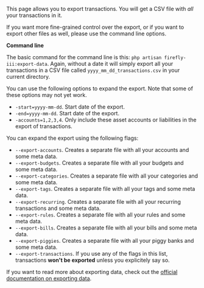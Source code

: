 This page allows you to export transactions. You will get a CSV file with *all* your transactions in it.

If you want more fine-grained control over the export, or if you want to export other files as well, please use the command line options.

**Command line**

The basic command for the command line is this: `php artisan firefly-iii:export-data`. Again, without a date it will simply export all your transactions in a CSV file called `yyyy_mm_dd_transactions.csv` in your current directory.

You can use the following options to expand the export. Note that some of these options may not yet work.

* `-start=yyyy-mm-dd`. Start date of the export.
* `-end=yyyy-mm-dd`. Start date of the export.
* `-accounts=1,2,3,4`. Only include these asset accounts or liabilities in the export of transactions.

You can expand the export using the following flags:

* `--export-accounts`. Creates a separate file with all your accounts and some meta data.
* `--export-budgets`. Creates a separate file with all your budgets and some meta data.
* `--export-categories`. Creates a separate file with all your categories and some meta data.
* `--export-tags`. Creates a separate file with all your tags and some meta data.
* `--export-recurring`. Creates a separate file with all your recurring transactions and some meta data.
* `--export-rules`. Creates a separate file with all your rules and some meta data.
* `--export-bills`. Creates a separate file with all your bills and some meta data.
* `--export-piggies`. Creates a separate file with all your piggy banks and some meta data.
* `--export-transactions`. If you use any of the flags in this list, transactions **won't be exported** unless you explicitely say so.


If you want to read more about exporting data, check out the [official documentation on exporting data](https://docs.firefly-iii.org/exporting-data/export).